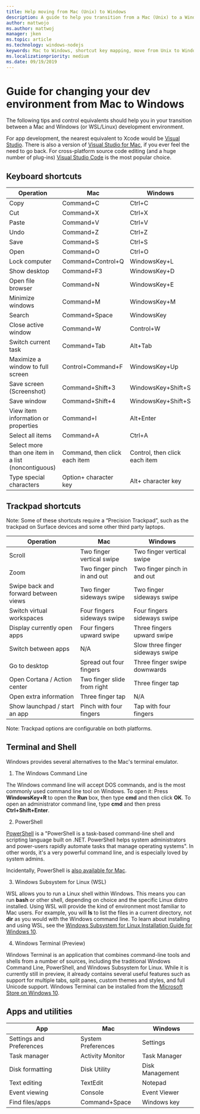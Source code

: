 ```yaml
---
title: Help moving from Mac (Unix) to Windows
description: A guide to help you transition from a Mac (Unix) to a Windows development environment, including shortcut key mapping and a brief overview of concepts that differ between Mac and Windows.
author: mattwojo 
ms.author: mattwoj 
manager: jken
ms.topic: article
ms.technology: windows-nodejs
keywords: Mac to Windows, shortcut key mapping, move from Unix to Windows, transition from Mac to Windows, help moving from MacBook to Surface, how to use Windows for a Macintosh user, switching from Macintosh to Windows, help changing dev environments, Mac OS X to Windows, help moving from Mac to PC 
ms.localizationpriority: medium
ms.date: 09/19/2019
---
```


# Guide for changing your dev environment from Mac to Windows

The following tips and control equivalents should help you in your transition between a Mac and Windows (or WSL/Linux) development environment.

For app development, the nearest equivalent to Xcode would be [Visual Studio](https://visualstudio.microsoft.com). There is also a version of [Visual Studio for Mac](https://visualstudio.microsoft.com/vs/mac/), if you ever feel the need to go back. For cross-platform source code editing (and a huge number of plug-ins) [Visual Studio Code](https://code.visualstudio.com/?wt.mc_id=DX_841432) is the most popular choice.

## Keyboard shortcuts

| **Operation** | **Mac** | **Windows** |
|---------------|--------------------|---------------------|
| Copy | Command+C | Ctrl+C |
| Cut | Command+X | Ctrl+X |
| Paste | Command+V | Ctrl+V |
| Undo | Command+Z | Ctrl+Z |
| Save | Command+S | Ctrl+S |
| Open | Command+O | Ctrl+O |
| Lock computer | Command+Control+Q | WindowsKey+L |
| Show desktop | Command+F3 | WindowsKey+D |
| Open file browser | Command+N | WindowsKey+E |
| Minimize windows | Command+M | WindowsKey+M |
| Search | Command+Space | WindowsKey |
| Close active window | Command+W | Control+W |
| Switch current task | Command+Tab | Alt+Tab |
| Maximize a window to full screen | Control+Command+F | WindowsKey+Up |
| Save screen (Screenshot) | Command+Shift+3 | WindowsKey+Shift+S |
| Save window | Command+Shift+4 | WindowsKey+Shift+S |
| View item information or properties | Command+I | Alt+Enter |
 | Select all items | Command+A | Ctrl+A |
| Select more than one item in a list (noncontiguous) | Command, then click each item | Control, then click each item |
| Type special characters | Option+ character key | Alt+ character key|

## Trackpad shortcuts

Note: Some of these shortcuts require a “Precision Trackpad”, such as the trackpad on Surface devices and some other third party laptops.

 **Operation** | **Mac** | **Windows** |
|---------------|--------------------|---------------------|
| Scroll | Two finger vertical swipe | Two finger vertical swipe |
| Zoom | Two finger pinch in and out | Two finger pinch in and out |
| Swipe back and forward between views | Two finger sideways swipe | Two finger sideways swipe |
| Switch virtual workspaces | Four fingers sideways swipe | Four fingers sideways swipe |
| Display currently open apps | Four fingers upward swipe | Three fingers upward swipe |
| Switch between apps | N/A | Slow three finger sideways swipe |
| Go to desktop | Spread out four fingers | Three finger swipe downwards |
| Open Cortana / Action center | Two finger slide from right | Three finger tap |
| Open extra information | Three finger tap | N/A |
|Show launchpad / start an app | Pinch with four fingers | Tap with four fingers |

Note: Trackpad options are configurable on both platforms.

## Terminal and Shell

Windows provides several alternatives to the Mac's terminal emulator.

1. The Windows Command Line

The Windows command line will accept DOS commands, and is the most commonly used command line tool on Windows. To open it: Press **WindowsKey+R** to open the **Run** box, then type **cmd** and then click **OK**. To open an administrator command line, type **cmd** and then press **Ctrl+Shift+Enter**.

2. PowerShell

[PowerShell](https://docs.microsoft.com/powershell/scripting/overview?view=powershell-6) is a "PowerShell is a task-based command-line shell and scripting language built on .NET. PowerShell helps system administrators and power-users rapidly automate tasks that manage operating systems". In other words, it's a very powerful command line, and is especially loved by system admins.

Incidentally, PowerShell is [also available for Mac](https://docs.microsoft.com/powershell/scripting/install/installing-powershell-core-on-macos?view=powershell-6).

3. Windows Subsystem for Linux (WSL)

WSL allows you to run a Linux shell within Windows. This means you can run **bash** or other shell, depending on choice and the specific Linux distro installed. Using WSL will provide the kind of environment most familiar to Mac users. For example, you will **ls** to list the files in a current directory, not **dir** as you would with the Windows command line. To learn about installing and using WSL, see the [Windows Subsystem for Linux Installation Guide for Windows 10](https://docs.microsoft.com/windows/wsl/install-win10).

4. Windows Terminal (Preview)

Windows Terminal is an application that combines command-line tools and shells from a number of sources, including the traditional Windows Command Line, PowerShell, and Windows Subsystem for Linux. While it is currently still in preview, it already contains several useful features such as support for multiple tabs, split panes, custom themes and styles, and full Unicode support. Windows Terminal can be installed from the [Microsoft Store on Windows 10](https://www.microsoft.com/en-us/p/windows-terminal-preview/9n0dx20hk701?activetab=pivot:overviewtab).

## Apps and utilities

 **App** | **Mac** | **Windows** |
|---------------|--------------------|---------------------|
| Settings and Preferences | System Preferences | Settings |
| Task manager | Activity Monitor | Task Manager |
| Disk formatting | Disk Utility | Disk Management |
| Text editing | TextEdit | Notepad |
| Event viewing | Console | Event Viewer |
| Find files/apps | Command+Space | Windows key |
